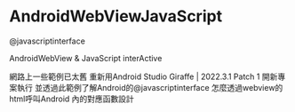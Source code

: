 # AndroidWebViewJavaScript
@javascriptinterface

AndroidWebView &amp; JavaScript interActive

網路上一些範例已太舊
重新用Android Studio Giraffe | 2022.3.1 Patch 1 開新專案執行
並透過此範例了解Android的@javascriptinterface
怎麼透過webview的html呼叫Android 內的對應函數設計
